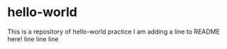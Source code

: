 # hello-world
This is a repository of hello-world practice
I am adding a line to README here!
line line line
